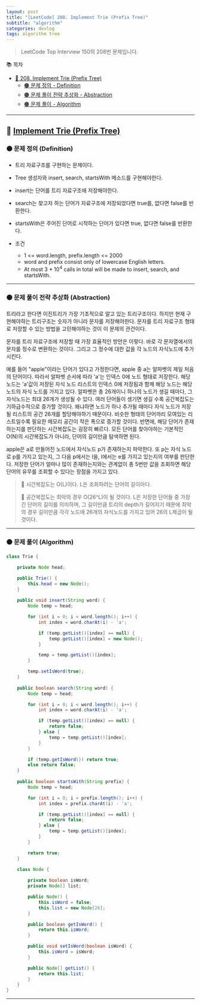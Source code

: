 ```yaml
---
layout: post
title: "[LeetCode] 208. Implement Trie (Prefix Tree)"
subtitle: "algorithm"
categories: devlog
tags: algorithm tree
---
```


> LeetCode Top Interview 150의 208번 문제입니다.

<!--more-->

📚 목차
- [🌱 208. Implement Trie (Prefix Tree)]()
  - [🟤 문제 정의 - Definition](#-문제-요약-definition)
  - [🟤 문제 풀이 전략 추상화 - Abstraction](#-문제-풀이-전략-추상화-abstraction)
  - [🟤 문제 풀이 - Algorithm](#-문제-풀이-algorithm)

----

## 🌱 [Implement Trie (Prefix Tree)](https://leetcode.com/problems/implement-trie-prefix-tree/?envType=study-plan-v2&envId=top-interview-150)

### 🟤 문제 정의 (Definition)

- 트리 자료구조를 구현하는 문제이다.
- Tree 생성자와 insert, search, startsWith 메소드를 구현해야한다.

- insert는 단어를 트리 자료구조에 저장해야한다.
- search는 찾고자 하는 단어가 자료구조에 저장되었다면 true를, 없다면 false를 반환한다.
- startsWith은 주어진 단어로 시작하는 단어가 있다면 true, 없다면 false를 반환한다.


- 조건
  - 1 <= word.length, prefix.length <= 2000
  - word and prefix consist only of lowercase English letters.
  - At most 3 * 10<sup>4</sup> calls in total will be made to insert, search, and startsWith.

---

### 🟤 문제 풀이 전략 추상화 (Abstraction)

트리라고 한다면 이진트리가 가장 기초적으로 알고 있는 트리구조이다. 하지만 현재 구현해야하는 트리구조는 숫자가 아니라 문자를 저장해야한다. 
문자를 트리 자료구조 형태로 저장할 수 있는 방법을 고민해야하는 것이 이 문제의 관건이다.

문자를 트리 자료구조에 저장할 때 가장 효율적인 방안은 이렇다. 바로 각 문자열에서의 문자를 정수로 변환하는 것이다. 그리고 그 정수에 대한 값을 각 노드의 
자식노드에 추가시킨다.

예를 들어 "apple"이라는 단어가 있다고 가정한다면, apple 중 a는 알파벳의 제일 처음의 단어이다. 따라서 알파벳 순서에 따라 'a'는 인덱스 0에 노드 형태로 저장한다. 
해당 노드는 'a'값이 저장된 자식 노드 리스트의 인덱스 0에 저장됨과 함께 해당 노드는 해당 노드의 자식 노드를 가지고 있다. 알파벳은 총 26개이니 하나의 노드가 생길 때마다, 
그 자식노드는 최대 26개가 생성될 수 있다. 여러 단어들이 생기면 생길 수록 공간복잡도는 기하급수적으로 증가할 것이다. 왜냐하면 노드가 하나 추가될 때마다 자식 노드가 저장될 리스트의 공간 26개를 
할당해야하기 때문이다. 비슷한 형태의 단어까리 모여있는 리스트일수록 필요한 메모리 공간이 작은 폭으로 증가할 것이다. 반면에, 해당 단어가 존재하는지를 판단하는 시간복잡도는 
굉장히 빠르다. 모든 단어를 찾아야하는 기본적인 O(N)의 시간복잡도가 아니라, 단어의 길이만큼 탐색하면 된다.

apple은 a로 만들어진 노드에서 자식노드 p가 존재하는지 파악한다. 또 p는 자식 노드로 p를 가지고 있는지, 그 다음 p에서는 l을, l에서는 e를 가지고 있는지의 여부를 판단한다. 
저장한 단어가 얼마나 많이 존재하는지와는 관계없이 총 5번만 값을 조회하면 해당 단어의 유무를 조회할 수 있다는 장점을 가지고 있다.

> 🥕 시간복잡도는 O(L)이다. L은 조회하려는 단어의 길이아다.
> 
> 🥕 공간복잡도는 최악의 경우 O(26^L)이 될 것이다. L은 저장한 단어들 중 가장 긴 단어의 길이를 의미하며, 그 길이만큼 트리의 depth가 길어지기 때문에 
> 최악의 경우 길이만큼 각각 노드에 26개의 자식노드를 가지고 있어 26의 L제곱이 될 것이다.

---

### 🟤 문제 풀이 (Algorithm)

```java
class Trie {

    private Node head;

    public Trie() {
        this.head = new Node();
    }
    
    public void insert(String word) {
        Node temp = head;

        for (int i = 0; i < word.length(); i++) {
            int index = word.charAt(i) - 'a';

            if (temp.getList()[index] == null) {
                temp.getList()[index] = new Node();
            }

            temp = temp.getList()[index];
        }

        temp.setIsWord(true);
    }
    
    public boolean search(String word) {
        Node temp = head;

        for (int i = 0; i < word.length(); i++) {
            int index = word.charAt(i) - 'a';

            if (temp.getList()[index] == null) {
                return false;
            } else {
                temp = temp.getList()[index];
            }
        }

        if (temp.getIsWord()) return true;
        else return false;
    }
    
    public boolean startsWith(String prefix) {
        Node temp = head;

        for (int i = 0; i < prefix.length(); i++) {
            int index = prefix.charAt(i) - 'a';

            if (temp.getList()[index] == null) {
                return false;
            } else {
                temp = temp.getList()[index];
            }
        }

        return true;
    }

    class Node {
        
        private boolean isWord;
        private Node[] list;

        public Node() {
            this.isWord = false;
            this.list = new Node[26];
        }

        public boolean getIsWord() {
            return this.isWord;
        }

        public void setIsWord(boolean isWord) {
            this.isWord = isWord;
        }

        public Node[] getList() {
            return this.list;
        }
    }
}
```

---
